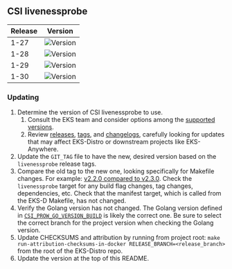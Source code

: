 ## CSI livenessprobe

| Release | Version                                                       |
|---------|---------------------------------------------------------------|
| 1-27    | ![Version](https://img.shields.io/badge/version-v2.13.0-blue) |
| 1-28    | ![Version](https://img.shields.io/badge/version-v2.13.0-blue) |
| 1-29    | ![Version](https://img.shields.io/badge/version-v2.13.0-blue) |
| 1-30    | ![Version](https://img.shields.io/badge/version-v2.13.0-blue) |

### Updating

1. Determine the version of CSI livenessprobe to use.
   1. Consult the EKS team and consider options among the
      [supported versions](https://kubernetes-csi.github.io/docs/livenessprobe.html#supported-versions).
   2. Review [releases](https://github.com/kubernetes-csi/livenessprobe/releases),
      [tags](https://github.com/kubernetes-csi/livenessprobe/tags),
      and [changelogs](https://github.com/kubernetes-csi/livenessprobe/tree/master/CHANGELOG),
      carefully looking for updates that may affect EKS-Distro or downstream
      projects like EKS-Anywhere.
2. Update the `GIT_TAG` file to have the new, desired version based on the
   `livenessprobe` release tags.
3. Compare the old tag to the new one, looking specifically for Makefile changes.
   For example:
   [v2.2.0 compared to v2.3.0](https://github.com/kubernetes-csi/livenessprobe/compare/v2.2.0...v2.3.0).
   Check the `livenessprobe` target for any build flag changes, tag
   changes, dependencies, etc. Check that the manifest target, which is called
   from the EKS-D Makefile, has not changed.
4. Verify the Golang version has not changed. The Golang version defined in
   [`CSI_PROW_GO_VERSION_BUILD`](https://github.com/kubernetes-csi/livenessprobe/blob/v2.7.0/release-tools/prow.sh#L89)
   is likely the correct one. Be sure to select the correct branch for the
   project version when checking the Golang version.
5. Update CHECKSUMS and attribution by running from project root:
   `make run-attribution-checksums-in-docker RELEASE_BRANCH=<release_branch>`
   from the root of the EKS-Distro repo.
6. Update the version at the top of this README.
